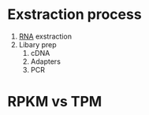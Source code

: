 
# Exstraction process
1.  <u>RNA</u> exstraction 
2. Libary prep
	1. cDNA
	2. Adapters
	3. PCR

# RPKM vs TPM
